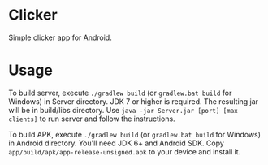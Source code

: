 Clicker
=======

Simple clicker app for Android.

Usage
=====

To build server, execute `./gradlew build` (or `gradlew.bat build` for Windows) in Server directory. JDK 7 or higher is required.
The resulting jar will be in build/libs directory. Use `java -jar Server.jar [port] [max clients]` to run server and follow the instructions.

To build APK, execute `./gradlew build`  (or `gradlew.bat build` for Windows) in Android directory. You'll need JDK 6+ and Android SDK.
Copy `app/build/apk/app-release-unsigned.apk` to your device and install it.
